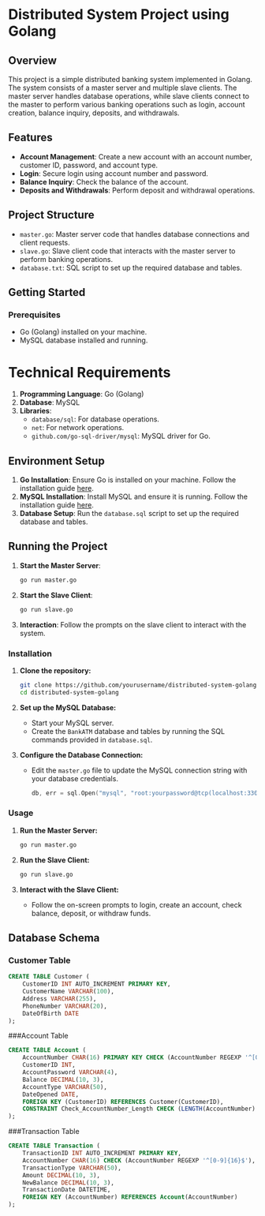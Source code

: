 # Distributed System Project using Golang

## Overview
This project is a simple distributed banking system implemented in Golang. The system consists of a master server and multiple slave clients. The master server handles database operations, while slave clients connect to the master to perform various banking operations such as login, account creation, balance inquiry, deposits, and withdrawals.

## Features
- **Account Management**: Create a new account with an account number, customer ID, password, and account type.
- **Login**: Secure login using account number and password.
- **Balance Inquiry**: Check the balance of the account.
- **Deposits and Withdrawals**: Perform deposit and withdrawal operations.

## Project Structure
- `master.go`: Master server code that handles database connections and client requests.
- `slave.go`: Slave client code that interacts with the master server to perform banking operations.
- `database.txt`: SQL script to set up the required database and tables.

## Getting Started

### Prerequisites
- Go (Golang) installed on your machine.
- MySQL database installed and running.

# Technical Requirements
1. **Programming Language**: Go (Golang)
2. **Database**: MySQL
3. **Libraries**:
   - `database/sql`: For database operations.
   - `net`: For network operations.
   - `github.com/go-sql-driver/mysql`: MySQL driver for Go.

## Environment Setup

1. **Go Installation**: Ensure Go is installed on your machine. Follow the installation guide [here](https://golang.org/doc/install).
2. **MySQL Installation**: Install MySQL and ensure it is running. Follow the installation guide [here](https://dev.mysql.com/doc/mysql-installation-excerpt/5.7/en/).
3. **Database Setup**: Run the `database.sql` script to set up the required database and tables.

## Running the Project

1. **Start the Master Server**:
    ```sh
    go run master.go
    ```

2. **Start the Slave Client**:
    ```sh
    go run slave.go
    ```

3. **Interaction**: Follow the prompts on the slave client to interact with the system.

### Installation

1. **Clone the repository:**
    ```sh
    git clone https://github.com/yourusername/distributed-system-golang.git
    cd distributed-system-golang
    ```

2. **Set up the MySQL Database:**
    - Start your MySQL server.
    - Create the `BankATM` database and tables by running the SQL commands provided in `database.sql`.

3. **Configure the Database Connection:**
    - Edit the `master.go` file to update the MySQL connection string with your database credentials.
      ```go
      db, err = sql.Open("mysql", "root:yourpassword@tcp(localhost:3306)/BankATM")
      ```

### Usage

1. **Run the Master Server:**
    ```sh
    go run master.go
    ```

2. **Run the Slave Client:**
    ```sh
    go run slave.go
    ```

3. **Interact with the Slave Client:**
    - Follow the on-screen prompts to login, create an account, check balance, deposit, or withdraw funds.

## Database Schema

### Customer Table
```sql
CREATE TABLE Customer (
    CustomerID INT AUTO_INCREMENT PRIMARY KEY,
    CustomerName VARCHAR(100),
    Address VARCHAR(255),
    PhoneNumber VARCHAR(20),
    DateOfBirth DATE
);
```
###Account Table
```sql
CREATE TABLE Account (
    AccountNumber CHAR(16) PRIMARY KEY CHECK (AccountNumber REGEXP '^[0-9]{16}$'),   
    CustomerID INT,
    AccountPassword VARCHAR(4),
    Balance DECIMAL(10, 3),
    AccountType VARCHAR(50),
    DateOpened DATE,
    FOREIGN KEY (CustomerID) REFERENCES Customer(CustomerID),
    CONSTRAINT Check_AccountNumber_Length CHECK (LENGTH(AccountNumber) = 16)
);
```

###Transaction Table
```sql
CREATE TABLE Transaction (
    TransactionID INT AUTO_INCREMENT PRIMARY KEY,
    AccountNumber CHAR(16) CHECK (AccountNumber REGEXP '^[0-9]{16}$'),   
    TransactionType VARCHAR(50),
    Amount DECIMAL(10, 3),
    NewBalance DECIMAL(10, 3),
    TransactionDate DATETIME,
    FOREIGN KEY (AccountNumber) REFERENCES Account(AccountNumber)
);
```


